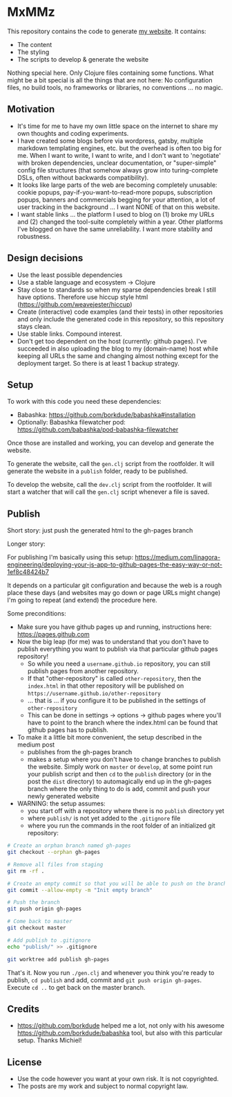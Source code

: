 # MxMMz

This repository contains the code to generate [my
website](https://mmzsource.github.io/mxmmz/). It contains:

- The content
- The styling
- The scripts to develop & generate the website

Nothing special here. Only Clojure files containing some functions. What might
be a bit special is all the things that are not here: No configuration files, no
build tools, no frameworks or libraries, no conventions ... no magic.

## Motivation

- It's time for me to have my own little space on the internet to share my own
  thoughts and coding experiments.
- I have created some blogs before via wordpress, gatsby, multiple markdown
  templating engines, etc. but the overhead is often too big for me. When I want
  to write, I want to write, and I don't want to 'negotiate' with broken
  dependencies, unclear documentation, or "super-simple" config file structures
  (that somehow always grow into turing-complete DSLs, often without backwards
  compatibility).
- It looks like large parts of the web are becoming completely unusable: cookie
  popups, pay-if-you-want-to-read-more popups, subscription popups, banners and
  commercials begging for your attention, a lot of user tracking in the
  background ... I want NONE of that on this website.
- I want stable links ... the platform I used to blog on (1) broke my URLs and
  (2) changed the tool-suite completely within a year. Other platforms I've
  blogged on have the same unreliability. I want more stability and robustness.

## Design decisions

- Use the least possible dependencies
- Use a stable language and ecosystem -> Clojure
- Stay close to standards so when my sparse dependencies break I still have
  options. Therefore use hiccup style html (https://github.com/weavejester/hiccup)
- Create (interactive) code examples (and their tests) in other repositories and
  only include the generated code in this repository, so this repository stays
  clean.
- Use stable links. Compound interest.
- Don't get too dependent on the host (currently: github pages). I've succeeded
  in also uploading the blog to my (domain-name) host while keeping all URLs the
  same and changing almost nothing except for the deployment target. So there is
  at least 1 backup strategy.

## Setup

To work with this code you need these dependencies:

- Babashka: https://github.com/borkdude/babashka#installation
- Optionally: Babashka filewatcher pod:
  https://github.com/babashka/pod-babashka-filewatcher

Once those are installed and working, you can develop and generate the website.

To generate the website, call the `gen.clj` script from the rootfolder. It will
generate the website in a `publish` folder, ready to be published.

To develop the website, call the `dev.clj` script from the rootfolder. It will
start a watcher that will call the `gen.clj` script whenever a file is saved.

## Publish

Short story: just push the generated html to the gh-pages branch

Longer story:

For publishing I'm basically using this setup:
https://medium.com/linagora-engineering/deploying-your-js-app-to-github-pages-the-easy-way-or-not-1ef8c48424b7

It depends on a particular git configuration and because the web is a rough
place these days (and websites may go down or page URLs might change) I'm going
to repeat (and extend) the procedure here.

Some preconditions:

- Make sure you have github pages up and running, instructions here:
  https://pages.github.com
- Now the big leap (for me) was to understand that you don't have to publish
  everything you want to publish via that particular github pages repository!
  - So while you need a `username.github.io` repository, you can still publish
    pages from another repository.
  - If that "other-repository" is called `other-repository`, then the
    `index.html` in that other repository will be published on
    `https://username.github.io/other-repository`
  - ... that is ... if you configure it to be published in the settings of
    `other-repository`
  - This can be done in settings -> options -> github pages where you'll have to
    point to the branch where the index.html can be found that github pages has
    to publish.
- To make it a little bit more convenient, the setup described in the medium
  post
  - publishes from the gh-pages branch
  - makes a setup where you don't have to change branches to publish the
    website. Simply work on `master` or `develop`, at some point run your
    publish script and then `cd` to the `publish` directory (or in the post the
    `dist` directory) to automagically end up in the gh-pages branch where the
    only thing to do is add, commit and push your newly generated website
- WARNING: the setup assumes:
  - you start off with a repository where there is no `publish` directory yet
  - where `publish/` is not yet added to the `.gitignore` file
  - where you run the commands in the root folder of an initialized git
    repository:

``` bash
# Create an orphan branch named gh-pages
git checkout --orphan gh-pages

# Remove all files from staging
git rm -rf .

# Create an empty commit so that you will be able to push on the branch next
git commit --allow-empty -m "Init empty branch"

# Push the branch
git push origin gh-pages

# Come back to master
git checkout master

# Add publish to .gitignore
echo "publish/" >> .gitignore

git worktree add publish gh-pages
```

That's it. Now you run `./gen.clj` and whenever you think you're ready to
publish, `cd publish` and add, commit and `git push origin gh-pages`. Execute
`cd ..` to get back on the master branch.

## Credits

- https://github.com/borkdude helped me a lot, not only with his awesome
  https://github.com/borkdude/babashka tool, but also with this particular
  setup. Thanks Michiel!

## License

- Use the code however you want at your own risk. It is not copyrighted.
- The posts are my work and subject to normal copyright law.
